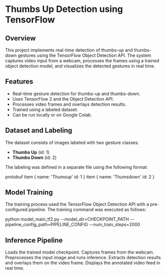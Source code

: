 # Thumbs Up Detection using TensorFlow

## Overview

This project implements real-time detection of thumbs-up and thumbs-down gestures using the TensorFlow Object Detection API. The system captures video input from a webcam, processes the frames using a trained object detection model, and visualizes the detected gestures in real time.

## Features

- Real-time gesture detection for thumbs-up and thumbs-down.
- Uses TensorFlow 2 and the Object Detection API.
- Processes video frames and overlays detection results.
- Trained using a labeled dataset.
- Can be run locally or on Google Colab.

## Dataset and Labeling

The dataset consists of images labeled with two gesture classes:

- **Thumbs Up** (id: 1)
- **Thumbs Down** (id: 2)

The labeling was defined in a separate file using the following format:

protobuf
item {
    name: 'Thumsup'
    id: 1
}
item {
    name: 'Thumsdown'
    id: 2
}

## Model Training
The training process used the TensorFlow Object Detection API with a pre-configured pipeline. The training command was executed as follows:

python model_main_tf2.py --model_dir=CHECKPOINT_PATH --pipeline_config_path=PIPELINE_CONFIG --num_train_steps=2000

## Inference Pipeline
Loads the trained model checkpoint.
Captures frames from the webcam.
Preprocesses the input image and runs inference.
Extracts detection results and overlays them on the video frame.
Displays the annotated video feed in real time.